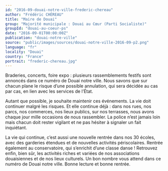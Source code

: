 ```yaml
---
id: "2016-09-douai-notre-ville-frederic-chereau"
author: "Frédéric CHÉREAU"
title: "Maire de Douai"
group: "Majorité municipale : Douai au Cœur (Parti Socialiste)"
groupId: "douai-au-coeur-ps"
date: "2016-09-01T00:00:00Z"
publication: "douai-notre-ville"
source: "public/images/sources/douai-notre-ville-2016-09-p2.png"
language: "fr"
locality: "Douai"
country: "France"
portrait: "frederic-chereau.jpg"
---
```


Braderies, concerts, foire expo : plusieurs rassemblements festifs sont annoncés dans ce numéro de Douai notre ville. Nous savons que sur chacun plane le risque d’une possible annulation, qui sera décidée au cas par cas, en lien avec les services de l’État.

Autant que possible, je souhaite maintenir ces événements. La vie doit continuer malgré les risques. Et elle continue déjà : dans nos rues, nos parcs, nos commerces, nos lieux publics, sur nos terrasses, nous avons chaque jour mille occasions de nous rassembler. La police n’est jamais loin mais chacun doit rester vigilant et ne pas hésiter à signaler un fait inquiétant.

La vie qui continue, c’est aussi une nouvelle rentrée dans nos 30 écoles, avec des garderies étendues et de nouvelles activités périscolaires. Rentrée également au conservatoire, qui s’enrichit d’une classe danse ! Retrouvez enfin, bien sûr, les activités riches et variées de nos associations douaisiennes et de nos lieux culturels. Un bon nombre vous attend dans ce numéro de Douai notre ville. Bonne lecture et bonne rentrée.

